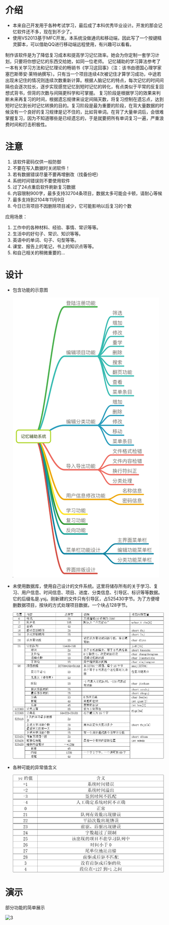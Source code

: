 # 介绍

- 本来自己开发用于各种考试学习，最后成了本科优秀毕业设计。开发的那会记忆软件还不多，现在到不少了。
- 使用VS2013基于MFC开发。本系统没做通讯和移动端，因此写了一个按键精灵脚本，可以借助QQ进行移动端远程使用，有兴趣可以看看。

制作该软件是为了降低复习成本和提高学习记忆效率。她会为你定制一套学习计划，只要将你想记忆的东西交给她，如同一位老师。
    记忆辅助的学习算法参考了一本有关学习方法和记忆理论的畅销书《学习这回事》（注：该书由德国心理学家塞巴斯蒂安·莱特纳撰写）。只有当一个项目连续4次被记住才算学习成功，中途若出现未记住的情况则连续次数重新计算。根据人脑记忆的特点，每次记忆的时间间隔也会逐次拉长，逐步实现感觉记忆到短时记忆的转化，有点类似于平常的反复回想式背书，但背的次数与间隔更科学和可掌握。
    复习阶段是根据学习的效果来判断未来再复习的时间，根据遗忘规律来设定间隔天数，将复习控制在遗忘点，达到短时记忆到长时记忆转换的目的。复习阶段是最为重要的阶段，在背大量数据的时候没有一个良好的复习规律是记不住的，比如背单词。在背了大量单词后，会很难掌握复习，因为不知道哪些是已经遗忘的，于是就要把所有单词复习一遍，严重浪费时间和打击积极性。

# 注意
  1. 该软件密码仅供一般防御
  2. 不要在写入数据时关闭软件！
  3. 若有数据错误尽量不要再增删改（找备份吧）
  4. 系统时间错误则不要使用软件
  5. 过了24点重启软件刷新复习数据
  6. 内容限制900字，最多支持32704条项目，数据太多可能会卡顿，请耐心等候
  7. 最多支持到2104年11月9日
  8. 今日已背项目不因删除项目减少，它可能影响以后复习的个数

应用场景：
  1. 工作中的各种材料、经验、事情、常识等等。
  2. 生活中的好句子、常识、知识等等。
  3. 英语中的单词、句子、句型等等。
  4. 课堂、报告上的笔记，书上的知识点等等。
  5. 和自己相关的稍微重要的...

# 设计

- 包含功能的示意图

  ![](pictures/1.png)

- 未使用数据库，使用自己设计的文件系统。这里将储存所有的关于学习、复习、用户信息、时间信息、项目、进度、分类信息、引导区、标识等等数据。它的后缀名是.ysj。刚新建的文件只有引导区，占525430字节。为了方便增删数据项目，按块的方式处理项目数据，一个块占128字节。

  ![](pictures/2.png)

- 各种可能的异常值含义

  ![](pictures/4.png)

# 演示

部分功能的简单展示

![3](pictures/3.gif)
